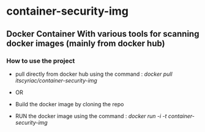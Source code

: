 # container-security-img
## Docker Container With various tools for scanning docker images (mainly from docker hub)

### How to use the project

+ pull directly from docker hub using the command : _docker pull itscyriac/container-security-img_
+ OR
+ Build the docker image by cloning the repo 

+ RUN the docker image using the command : _docker run -i -t container-security-img_
